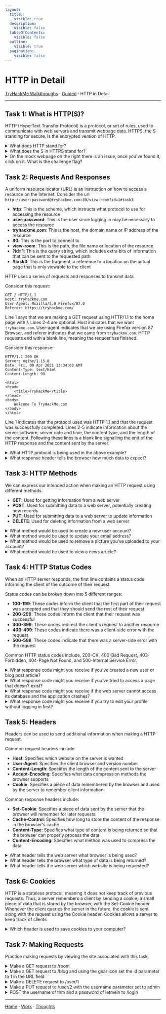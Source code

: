 ```yaml
---
layout:
  title:
    visible: true
  description:
    visible: false
  tableOfContents:
    visible: false
  outline:
    visible: true
  pagination:
    visible: false
---
```


# HTTP in Detail

[TryHackMe Walkthroughs](./) ⋅ [Guided](../) ⋅ HTTP in Detail

***

## Task 1: What is HTTP(S)?

HTTP (HyperText Transfer Protocol) is a protocol, or set of rules, used to communicate with web servers and transmit webpage data. HTTPS, the S standing for secure, is the encrypted version of HTTP.

<details>
<summary>What does HTTP stand for?</summary>

HyperText Transfer Protocol
</details>

<details>
<summary>What does the S in HTTPS stand for?</summary>

Secure

HTTPS is the secure and encrypted version of HTTP.
</details>

<details>
<summary>On the mock webpage on the right there is an issue, once you've found it, click on it. What is the challenge flag?</summary>

THM{INVALID\_HTTP\_CERT}

Notice the lock with the red slash on the left of the URL. This means that your connection is insecure.
</details>

## Task 2: Requests And Responses

A uniform resource locator (URL) is an instruction on how to access a resource on the Internet. Consider the url `http://user:password@tryhackme.com:80/view-room?id=1#task3`.
* **http**: This is the scheme, which instructs what protocol to use for accessing the resource
* **user:password**: This is the user since logging in may be necessary to access the resource 
* **tryhackme.com**: This is the host, the domain name or IP address of the resource
* **80**: This is the port to connect to
* **view-room**: This is the path, the file name or location of the resource
* **?id=1**: This is the query string, which includes extra bits of information that can be sent to the requested path
* **#task3**: This is the fragment, a reference to a location on the actual page that is only viewable to the client

HTTP uses a series of requests and responses to transmit data.

Consider this request:

```HTTP
GET / HTTP/1.1
Host: tryhackme.com
User-Agent: Mozilla/5.0 Firefox/87.0
Referer: https://tryhackme.com/

```

Line 1 says that we are making a GET request using HTTP/1.1 to the home page with /. Lines 2-4 are optional. Host indicates that we want `tryhackme.com`. User-agent indicates that we are using Firefox version 87 Browser, and referer indicates that we came from `tryhackme.com`. HTTP requests end with a blank line, meaning the request has finished.

Consider this response:

```HTTP
HTTP/1.1 200 OK
Server: nginx/1.15.8
Date: Fri, 09 Apr 2021 13:34:03 GMT
Content-Type: text/html
Content-Length: 98

<html>
<head>
    <title>TryHackMe</title>
</head>
<body>
    Welcome To TryHackMe.com
</body>
</html>
```

Line 1 indicates that the protocol used was HTTP 1.1 and that the request was successfully completed. Lines 2-5 indicate information about the server software, server date and time, the content type, and the length of the content. Following these lines is a blank line signalling the end of the HTTP response and the content sent by the server.

<details>
<summary>What HTTP protocol is being used in the above example?</summary>

HTTP/1.1

The HTTP protocol being used can be found on the first line of the request or response.
</details>

<details>
<summary>What response header tells the browser how much data to expect?</summary>

Content-Length

This header specifies the length of the content included in the response.
</details>

## Task 3: HTTP Methods

We can express our intended action when making an HTTP request using different methods.
* **GET**: Used for getting information from a web server
* **POST**: Used for submitting data to a web server, potentially creating new records
* **PUT**: Used for submitting data to a web server to update information
* **DELETE**: Used for deleting information from a web server

<details>

<summary>What method would be used to create a new user account?</summary>

POST

POST is used when we want to create a new record, such as a new user account.

</details>

<details>

<summary>What method would be used to update your email address?</summary>

PUT

PUT is used for updating information.

</details>

<details>

<summary>What method would be used to remove a picture you've uploaded to your account?</summary>

DELETE

DELETE is used for removing information.

</details>

<details>

<summary>What method would be used to view a news article?</summary>

GET

GET is used for receiving information, which can then be viewed.

</details>

## Task 4: HTTP Status Codes

When an HTTP server responds, the first line contains a status code informing the client of the outcome of their request.

Status codes can be broken down into 5 different ranges:
* **100-199**: These codes inform the client that the first part of their request was accepted and that they should send the rest of their request
* **200-299**: These codes inform the client that their request was successful
* **300-399**: These codes redirect the client's request to another resource
* **400-499**: These codes indicate there was a client-side error with the request
* **500-599**: These codes indicate that there was a server-side error with the request

Common HTTP status codes include, 200-OK, 400-Bad Request, 403-Forbidden, 404-Page Not Found, and 500-Internal Service Error.

<details>

<summary>What response code might you receive if you've created a new user or blog post article?</summary>

201

201 is the Created response code.

</details>

<details>

<summary>What response code might you receive if you've tried to access a page that doesn't exist?</summary>

404

404 is the Page Not Found response code.

</details>

<details>

<summary>What response code might you receive if the web server cannot access its database and the application crashes?</summary>

503

503 is the Service Unavailable response code.

</details>

<details>

<summary>What response code might you receive if you try to edit your profile without logging in first?</summary>

401

401 is the Not Authorized response code.

</details>

## Task 5: Headers

Headers can be used to send additional information when making a HTTP request.

Common request headers include:
* **Host**: Specifies which website on the server is wanted
* **User-Agent**: Specifies the client browser and version number
* **Content-Length**: Speciifes the length of the content sent to the server
* **Accept-Encoding**:  Specifies what data compression methods the browser supports
* **Cookie**: Specifies a piece of data remembered by the browser and used by the server to remember client information

Common response headers include:
* **Set-Cookie**: Specifies a piece of data sent by the server that the browser will remember for later requests
* **Cache-Control**: Specifies how long to store the content of the response in the browser's cache
* **Content-Type**: Specifies what type of content is being returned so that the browser can properly process the data
* **Content-Encoding**: Specifies what method was used to compress the data

<details>

<summary>What header tells the web server what browser is being used?</summary>

User-Agent

User-Agent specifies browser and verison number.

</details>

<details>

<summary>What header tells the browser what type of data is being returned?</summary>

Content-Type

Content-Type, as per its name, specifies the type of content returned by the web server.

</details>

<details>

<summary>What header tells the web server which website is being requested?</summary>

Host

Host is used to specify which website on a web server is wanted. This header is especially important if a web server hosts multiple websites.

</details>

## Task 6: Cookies

HTTP is a stateless protocol, meaning it does not keep track of previous requests. Thus, a server remembers a client by sending a cookie, a small piece of data that is stored by the browser, with the Set-Cookie header. Whenever the client queries the server in the future, the cookie is sent along with the request using the Cookie header. Cookies allows a server to keep track of clients.

<details>

<summary>Which header is used to save cookies to your computer?</summary>

Set-Cookie

Set-Cookie is a header included in HTTP responses that includes a cookie for the browser to save.

</details>

## Task 7: Making Requests

Practice making requests by viewing the site associated with this task.

<details>

<summary>Make a GET request to /room</summary>

THM{YOU'RE\_IN\_THE\_ROOM}

Change the request type to GET and type room into the search bar. Then, press go.

</details>

<details>

<summary>Make a GET request to /blog and using the gear icon set the id parameter to 1 in the URL field</summary>

THM{YOU\_FOUND\_THE\_BLOG}

Change the request type to GET and type blog into the search bar. Set the id parameter to 1 and press go.

</details>

<details>

<summary>Make a DELETE request to /user/1</summary>

THM{USER\_IS\_DELETED}

Change the request type to DELETE and type user/1 into the search bar.

</details>

<details>

<summary>Make a PUT request to /user/2 with the username parameter set to admin</summary>

THM{USER\_HAS\_UPDATED}

Change the request type to PUT and type user/2 into the search bar. Set the username parameter to admin and press go.

</details>

<details>

<summary>POST the username of thm and a password of letmein to /login</summary>

THM{HTTP\_REQUEST\_MASTER}

Change the request type to POST and type login into the search bar. Set the username parameter to thm, the password parameter to letmein, and press go.

</details>

***

[Home](https://app.gitbook.com/o/0kO27okC5uVB9ALX3rho/s/036xtfEIzcEdGegONXWM/) ⋅ [Work](https://app.gitbook.com/o/0kO27okC5uVB9ALX3rho/s/WaFS755Q4sf02CxLcghQ/) ⋅ [Thoughts](https://app.gitbook.com/o/0kO27okC5uVB9ALX3rho/s/s4QQPMntQ25hmJToKSOu/)
